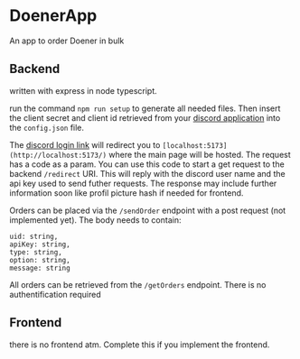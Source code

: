 # DoenerApp
An app to order Doener in bulk 

## Backend
written with express in node typescript.

run the command `npm run setup` to generate all needed files.
Then insert the client secret and client id retrieved from your [discord application](https://discord.com/developers/applications) into the `config.json` file.

The [discord login link](https://discord.com/api/oauth2/authorize?client_id=1085908235829121085&redirect_uri=http%3A%2F%2Flocalhost%3A5173%2F&response_type=code&scope=identify) will redirect you to `[localhost:5173](http://localhost:5173/)` where the main page will be hosted. The request has a code as a param. You can use this code to start a get request to the backend `/redirect` URI. This will reply with the discord user name and the api key used to send futher requests.
The response may include further information soon like profil picture hash if needed for frontend.

Orders can be placed via the `/sendOrder` endpoint with a post request (not implemented yet). The body needs to contain:
```
uid: string,
apiKey: string,
type: string,
option: string,
message: string
```

All orders can be retrieved from the `/getOrders` endpoint. There is no authentification required

## Frontend
there is no frontend atm.
Complete this if you implement the frontend.
